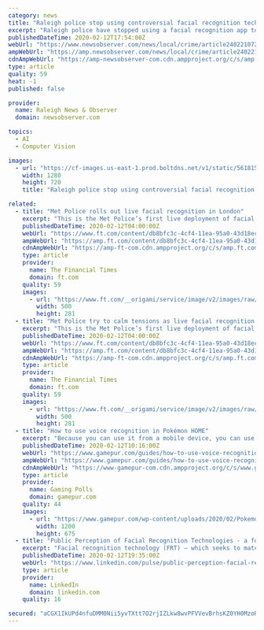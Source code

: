```yaml
---
category: news
title: "Raleigh police stop using controversial facial recognition technology"
excerpt: "Raleigh police have stopped using a facial recognition app to identify potential criminals through the Internet, cutting ties with a company that has drawn widespread privacy concerns. In August, the department paid $2,500 to Clearview AI for one year’s access to its app, which collects pictures from Facebook, YouTube and other public sites ..."
publishedDateTime: 2020-02-12T17:54:00Z
webUrl: "https://www.newsobserver.com/news/local/crime/article240221072.html"
ampWebUrl: "https://amp.newsobserver.com/news/local/crime/article240221072.html"
cdnAmpWebUrl: "https://amp-newsobserver-com.cdn.ampproject.org/c/s/amp.newsobserver.com/news/local/crime/article240221072.html"
type: article
quality: 59
heat: -1
published: false

provider:
  name: Raleigh News & Observer
  domain: newsobserver.com

topics:
  - AI
  - Computer Vision

images:
  - url: "https://cf-images.us-east-1.prod.boltdns.net/v1/static/5618154292001/98982b80-0f4c-4539-8307-e03345d59828/f123b10c-3acf-4f41-b7eb-0cf3424b4196/1280x720/match/image.jpg"
    width: 1280
    height: 720
    title: "Raleigh police stop using controversial facial recognition technology"

related:
  - title: "Met Police rolls out live facial recognition in London"
    excerpt: "This is the Met Police’s first live deployment of facial recognition technology in London, following 10 trials around the city since 2016 and months of public debate about the use of the controversial biometric software on the public. The rollout comes in the wake of similar deployments in countries including China, Brazil, India and Wales."
    publishedDateTime: 2020-02-12T04:00:00Z
    webUrl: "https://www.ft.com/content/db8bfc3c-4cf4-11ea-95a0-43d18ec715f5"
    ampWebUrl: "https://amp.ft.com/content/db8bfc3c-4cf4-11ea-95a0-43d18ec715f5"
    cdnAmpWebUrl: "https://amp-ft-com.cdn.ampproject.org/c/s/amp.ft.com/content/db8bfc3c-4cf4-11ea-95a0-43d18ec715f5"
    type: article
    provider:
      name: The Financial Times
      domain: ft.com
    quality: 59
    images:
      - url: "https://www.ft.com/__origami/service/image/v2/images/raw/http%3A%2F%2Fcom.ft.imagepublish.upp-prod-us.s3.amazonaws.com%2F104630ce-4cea-11ea-95a0-43d18ec715f5?source=google-amp&fit=scale-down&width=500"
        width: 500
        height: 281
  - title: "Met Police try to calm tensions as live facial recognition hits London"
    excerpt: "This is the Met Police’s first live deployment of facial recognition technology in London, following 10 trials around the city since 2016 and months of public debate about the use of the controversial biometric software on the public. The rollout comes in the wake of similar deployments in countries including China, Brazil, India and Wales."
    publishedDateTime: 2020-02-12T04:00:00Z
    webUrl: "https://www.ft.com/content/db8bfc3c-4cf4-11ea-95a0-43d18ec715f5"
    ampWebUrl: "https://amp.ft.com/content/db8bfc3c-4cf4-11ea-95a0-43d18ec715f5"
    cdnAmpWebUrl: "https://amp-ft-com.cdn.ampproject.org/c/s/amp.ft.com/content/db8bfc3c-4cf4-11ea-95a0-43d18ec715f5"
    type: article
    provider:
      name: The Financial Times
      domain: ft.com
    quality: 59
    images:
      - url: "https://www.ft.com/__origami/service/image/v2/images/raw/http%3A%2F%2Fcom.ft.imagepublish.upp-prod-us.s3.amazonaws.com%2F104630ce-4cea-11ea-95a0-43d18ec715f5?source=google-amp&fit=scale-down&width=500"
        width: 500
        height: 281
  - title: "How to use voice recognition in Pokémon HOME"
    excerpt: "Because you can use it from a mobile device, you can use it with voice recognition. You can’t use everything with voice recognition, though. Only a handful of features register with it, and you should know what they are because they will have a microphone next to them in your mobile application. For example, when you go into your Pokémon box ..."
    publishedDateTime: 2020-02-12T10:16:00Z
    webUrl: "https://www.gamepur.com/guides/how-to-use-voice-recognition-in-pokemon-home"
    ampWebUrl: "https://www.gamepur.com/guides/how-to-use-voice-recognition-in-pokemon-home/amp"
    cdnAmpWebUrl: "https://www-gamepur-com.cdn.ampproject.org/c/s/www.gamepur.com/guides/how-to-use-voice-recognition-in-pokemon-home/amp"
    type: article
    provider:
      name: Gaming Polls
      domain: gamepur.com
    quality: 44
    images:
      - url: "https://www.gamepur.com/wp-content/uploads/2020/02/Pokemon-HOME-mystery-gifts.jpg"
        width: 1200
        height: 675
  - title: "Public Perception of Facial Recognition Technologies - a four countries study"
    excerpt: "Facial recognition technology (FRT) – which seeks to match people from a digital image or video with various identifying attributes – is increasingly commonplace in everyday life. The wide and quickly spreading application of the technology has become the subject of increased debate. On the one hand, #FRT is seen as a potentially powerful ..."
    publishedDateTime: 2020-02-12T19:35:00Z
    webUrl: "https://www.linkedin.com/pulse/public-perception-facial-recognition-technologies-four-meckel"
    type: article
    provider:
      name: LinkedIn
      domain: linkedin.com
    quality: 16

secured: "aCGX1IkUPd4nfuDMM0Nii5yvTXtt7O2rjIZLkw8wvPFVVevBrhsKZ0YH0MzoRPm9EOpziD+TyOuYM1khF3/Xl398L/f7yIEy1p/ddLGio0t1pmppP/SGqmy8vDrP7EG2LPmfwgCP8N8BCBRnFq9S7oE+9mqxLME0LRc2cCdgXjv7VGa7Na2q9Pqc/jMC3aXpAfPgi2K+DuVZnyJf8UGiBAYkZyAFuQj8pxLl7dGM+2ZipeRlUrtygk8mMvirtYeI375Jwy/v0W+SXaln3ivS+WTDPb4OlSECW2akQIxuZLtbgTOqfAIs7Fy3xyCJyJKtHoQKd3q5NbaUn4537qe8Etsd0Ly2zfUzW26KyBfhnz44mH3PYyfAhrRDxCvZjyS7h+2XaOYlY5z4qibn4fMc6KreCtcBLfahocJTIdg27dOv2xkUstfze2LMqFKPmzDV4KyIHUXv5RwFA/nlaRgDlAEI4+tzqgumk19WQDp3aEI=;OhJdcjwDcySXjEPRDgJ/tQ=="
---
```



